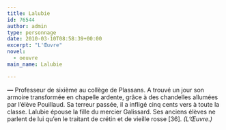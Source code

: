 ```yaml
---
title: Lalubie
id: 76544
author: admin
type: personnage
date: 2010-03-10T08:58:39+00:00
excerpt: "L'Œuvre"
novel:
  - oeuvre
main_name: Lalubie

---
```

**—** Professeur de sixième au collège de Plassans. A trouvé un jour son armoire transformée en chapelle ardente, grâce à des chandelles allumées par l&rsquo;élève Pouillaud. Sa terreur passée, il a infligé cinq cents vers à toute la classe. Lalubie épouse la fille du mercier Galissard. Ses anciens élèves ne parlent de lui qu&rsquo;en le traitant de crétin et de vieille rosse [36]. _(L&rsquo;Œuvre.)_
